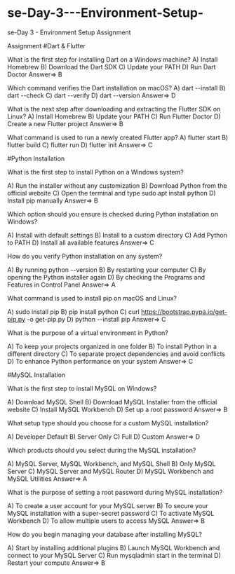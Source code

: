 # se-Day-3---Environment-Setup-
se-Day 3 - Environment Setup Assignment

Assignment
#Dart & Flutter

What is the first step for installing Dart on a Windows machine?
A) Install Homebrew 
B) Download the Dart SDK 
C) Update your PATH 
D) Run Dart Doctor
Answer=> B

Which command verifies the Dart installation on macOS?
A) dart --install 
B) dart --check 
C) dart --verify 
D) dart --version
Answer=> D

What is the next step after downloading and extracting the Flutter SDK on Linux?
A) Install Homebrew 
B) Update your PATH 
C) Run Flutter Doctor 
D) Create a new Flutter project
Answer=> B

What command is used to run a newly created Flutter app?
A) flutter start 
B) flutter build 
C) flutter run 
D) flutter init
Answer=> C

#Python Installation

What is the first step to install Python on a Windows system?

A) Run the installer without any customization 
B) Download Python from the official website 
C) Open the terminal and type sudo apt install python 
D) Install pip manually
Answer=> B


Which option should you ensure is checked during Python installation on Windows?

A) Install with default settings 
B) Install to a custom directory 
C) Add Python to PATH 
D) Install all available features
Answer=> C

How do you verify Python installation on any system?

A) By running python --version 
B) By restarting your computer 
C) By opening the Python installer again 
D) By checking the Programs and Features in Control Panel
Answer=> A

What command is used to install pip on macOS and Linux?

A) sudo install pip 
B) pip install python 
C) curl https://bootstrap.pypa.io/get-pip.py -o get-pip.py 
D) python --install pip
Answer=> C

What is the purpose of a virtual environment in Python?

A) To keep your projects organized in one folder 
B) To install Python in a different directory 
C) To separate project dependencies and avoid conflicts 
D) To enhance Python performance on your system
Answer=> C

#MySQL Installation

What is the first step to install MySQL on Windows?

A) Download MySQL Shell 
B) Download MySQL Installer from the official website 
C) Install MySQL Workbench 
D) Set up a root password
Answer=> B

What setup type should you choose for a custom MySQL installation?

A) Developer Default 
B) Server Only 
C) Full 
D) Custom
Answer=> D

Which products should you select during the MySQL installation?

A) MySQL Server, MySQL Workbench, and MySQL Shell 
B) Only MySQL Server 
C) MySQL Server and MySQL Router 
D) MySQL Workbench and MySQL Utilities
Answer=> A

What is the purpose of setting a root password during MySQL installation?

A) To create a user account for your MySQL server 
B) To secure your MySQL installation with a super-secret password 
C) To activate MySQL Workbench 
D) To allow multiple users to access MySQL
Answer=> B

How do you begin managing your database after installing MySQL?

A) Start by installing additional plugins 
B) Launch MySQL Workbench and connect to your MySQL Server 
C) Run mysqladmin start in the terminal 
D) Restart your compute
Answer=> B

